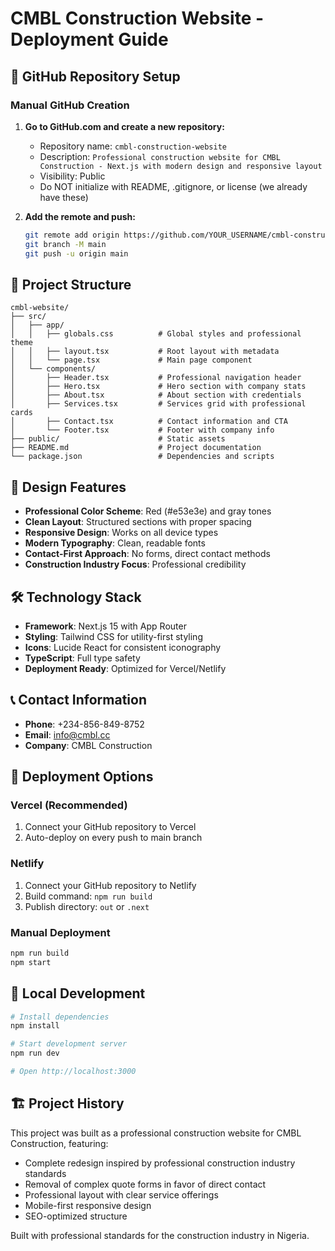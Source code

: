 # CMBL Construction Website - Deployment Guide

## 🚀 GitHub Repository Setup

### Manual GitHub Creation

1. **Go to GitHub.com and create a new repository:**
   - Repository name: `cmbl-construction-website`
   - Description: `Professional construction website for CMBL Construction - Next.js with modern design and responsive layout`
   - Visibility: Public
   - Do NOT initialize with README, .gitignore, or license (we already have these)

2. **Add the remote and push:**
   ```bash
   git remote add origin https://github.com/YOUR_USERNAME/cmbl-construction-website.git
   git branch -M main
   git push -u origin main
   ```

## 📁 Project Structure

```
cmbl-website/
├── src/
│   ├── app/
│   │   ├── globals.css          # Global styles and professional theme
│   │   ├── layout.tsx           # Root layout with metadata
│   │   └── page.tsx             # Main page component
│   └── components/
│       ├── Header.tsx           # Professional navigation header
│       ├── Hero.tsx             # Hero section with company stats
│       ├── About.tsx            # About section with credentials
│       ├── Services.tsx         # Services grid with professional cards
│       ├── Contact.tsx          # Contact information and CTA
│       └── Footer.tsx           # Footer with company info
├── public/                      # Static assets
├── README.md                    # Project documentation
└── package.json                 # Dependencies and scripts
```

## 🎨 Design Features

- **Professional Color Scheme**: Red (#e53e3e) and gray tones
- **Clean Layout**: Structured sections with proper spacing
- **Responsive Design**: Works on all device types
- **Modern Typography**: Clean, readable fonts
- **Contact-First Approach**: No forms, direct contact methods
- **Construction Industry Focus**: Professional credibility

## 🛠️ Technology Stack

- **Framework**: Next.js 15 with App Router
- **Styling**: Tailwind CSS for utility-first styling
- **Icons**: Lucide React for consistent iconography
- **TypeScript**: Full type safety
- **Deployment Ready**: Optimized for Vercel/Netlify

## 📞 Contact Information

- **Phone**: +234-856-849-8752
- **Email**: info@cmbl.cc
- **Company**: CMBL Construction

## 🚀 Deployment Options

### Vercel (Recommended)
1. Connect your GitHub repository to Vercel
2. Auto-deploy on every push to main branch

### Netlify
1. Connect your GitHub repository to Netlify
2. Build command: `npm run build`
3. Publish directory: `out` or `.next`

### Manual Deployment
```bash
npm run build
npm start
```

## 📝 Local Development

```bash
# Install dependencies
npm install

# Start development server
npm run dev

# Open http://localhost:3000
```

## 🏗️ Project History

This project was built as a professional construction website for CMBL Construction, featuring:
- Complete redesign inspired by professional construction industry standards
- Removal of complex quote forms in favor of direct contact
- Professional layout with clear service offerings
- Mobile-first responsive design
- SEO-optimized structure

Built with professional standards for the construction industry in Nigeria.